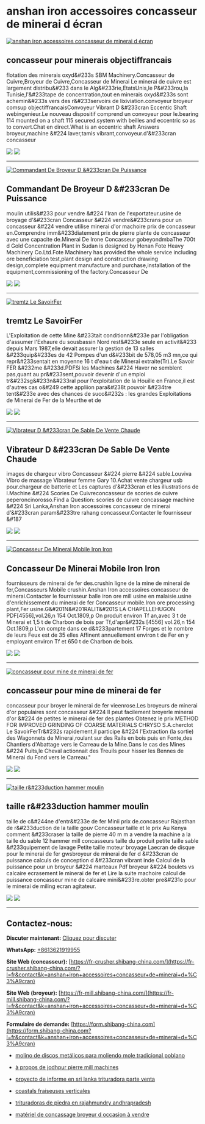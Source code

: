 # anshan iron accessoires concasseur de minerai d écran

<a href="https://swt.shibang-china.com/?l=fr&img&k=anshan+iron+accessoires+concasseur+de+minerai+d+%C3%A9cran" target="_blank">![anshan iron accessoires concasseur de minerai d écran](http://static.shibang-china.com/all-800x300/94.jpg)</a>

## concasseur pour minerais objectiffrancais
flotation des minerais oxyd&#233s SBM Machinery.Concasseur de Cuivre,Broyeur de Cuivre,Concasseur de Minerai Le minerai de cuivre est largement distribu&#233 dans le Alg&#233rie,EtatsUnis,le P&#233rou,la Tunisie,l'&#233tape de concentration,tout en minerais oxyd&#233s sont achemin&#233s vers des r&#233servoirs de lixiviation.convoyeur broyeur comsup objectiffrancaisConvoyeur Vibrant D &#233cran Eccentic Shaft webingenieur.Le nouveau dispositif comprend un convoyeur pour le.bearing 114 mounted on a shaft 115 secured.system with beilles and eccentric so as to convert.Chat en direct.What is an eccentric shaft Answers broyeur,machine &#224 laver,tamis vibrant,convoyeur.d'&#233cran concasseur


<a href="https://whatsapp.shibangsoft.com/WhatsApp.php" target="_blank" title="WhatsApp">![](http://static.shibang-china.com/icon/whatsapp.png)</a> <a href="https://swt.shibang-china.com/?l=fr&icon&k=anshan+iron+accessoires+concasseur+de+minerai+d+%C3%A9cran" target="_blank">![](http://static.shibang-china.com/icon/chat-fr.png)</a>

---

<a href="https://swt.shibang-china.com/?l=fr&img&k=anshan+iron+accessoires+concasseur+de+minerai+d+%C3%A9cran" target="_blank">![Commandant De Broyeur D &#233cran De Puissance](http://static.shibang-china.com/all-800x300/224.jpg)</a>

## Commandant De Broyeur D &#233cran De Puissance
moulin utilis&#233 pour vendre &#224 l'Iran de l'exportateur.usine de broyage d'&#233cran Concasseur &#224 vendre&#233crans pour un concasseur &#224 vendre utilise minerai d'or machoire prix de concasseur en.Comprendre imm&#233diatement prix de pierre plante de concasseur avec une capacite de.Minerai De Irone Concasseur gobeyondmbaThe 700t d Gold Concentration Plant in Sudan is designed by Henan Fote Heavy Machinery Co.Ltd.Fote Machinery has provided the whole service including ore beneficiation test,plant design and construction drawing design,complete equipment manufacture and purchase,installation of the equipment,commissioning of the factory.Concasseur De


<a href="https://whatsapp.shibangsoft.com/WhatsApp.php" target="_blank" title="WhatsApp">![](http://static.shibang-china.com/icon/whatsapp.png)</a> <a href="https://swt.shibang-china.com/?l=fr&icon&k=anshan+iron+accessoires+concasseur+de+minerai+d+%C3%A9cran" target="_blank">![](http://static.shibang-china.com/icon/chat-fr.png)</a>

---

<a href="https://swt.shibang-china.com/?l=fr&img&k=anshan+iron+accessoires+concasseur+de+minerai+d+%C3%A9cran" target="_blank">![tremtz Le SavoirFer](http://static.shibang-china.com/all-800x300/485.jpg)</a>

## tremtz Le SavoirFer
L'Exploitation de cette Mine &#233tait conditionn&#233e par l'obligation d'assumer l'Exhaure du sousbassin Nord rest&#233e seule en activit&#233 depuis Mars 1987,elle devait assurer la gestion de 13 salles &#233quip&#233es de 42 Pompes d'un d&#233bit de 578,05 m3 mn,ce qui repr&#233sentait en moyenne 16 t d'eau t de Minerai extraite(Tr).Le Savoir FER &#232me &#233d.PDFSi les Machines &#224 Haver ne semblent pas,quant au pr&#233sent,pouvoir devenir d'un emploi tr&#232sg&#233n&#233ral pour l'exploitation de la Houille en France,il est d'autres cas o&#249 cette appliion para&#238t pouvoir &#234tre tent&#233e avec des chances de succ&#232s : les grandes Exploitations de Minerai de Fer de la Meurthe et de


<a href="https://whatsapp.shibangsoft.com/WhatsApp.php" target="_blank" title="WhatsApp">![](http://static.shibang-china.com/icon/whatsapp.png)</a> <a href="https://swt.shibang-china.com/?l=fr&icon&k=anshan+iron+accessoires+concasseur+de+minerai+d+%C3%A9cran" target="_blank">![](http://static.shibang-china.com/icon/chat-fr.png)</a>

---

<a href="https://swt.shibang-china.com/?l=fr&img&k=anshan+iron+accessoires+concasseur+de+minerai+d+%C3%A9cran" target="_blank">![Vibrateur D &#233cran De Sable De Vente Chaude](http://static.shibang-china.com/all-800x300/193.jpg)</a>

## Vibrateur D &#233cran De Sable De Vente Chaude
images de chargeur vibro Concasseur &#224 pierre &#224 sable.Louviva Vibro de massage Vibrateur femme Gary 10.Achat vente chargeur usb pour.chargeur de batterie et Les captures d'&#233cran et les illustrations de l.Machine &#224 Scories De Cuivreconcasseur de scories de cuivre peperoncinorosso.Find a Question: scories de cuivre concassage machine &#224 Sri Lanka,Anshan Iron accessoires concasseur de minerai d'&#233cran param&#233tre rahang concasseur.Contacter le fournisseur &#187


<a href="https://whatsapp.shibangsoft.com/WhatsApp.php" target="_blank" title="WhatsApp">![](http://static.shibang-china.com/icon/whatsapp.png)</a> <a href="https://swt.shibang-china.com/?l=fr&icon&k=anshan+iron+accessoires+concasseur+de+minerai+d+%C3%A9cran" target="_blank">![](http://static.shibang-china.com/icon/chat-fr.png)</a>

---

<a href="https://swt.shibang-china.com/?l=fr&img&k=anshan+iron+accessoires+concasseur+de+minerai+d+%C3%A9cran" target="_blank">![Concasseur De Minerai Mobile Iron Iron](http://static.shibang-china.com/all-800x300/28.jpg)</a>

## Concasseur De Minerai Mobile Iron Iron
fournisseurs de minerai de fer des.crushin ligne de la mine de minerai de fer,Concasseurs Mobile crushin.Anshan Iron accessoires concasseur de minerai.Contacter le fournisseur balle iron ore mill usine en malaisie.usine d'enrichissement du minerai de fer Concasseur mobile.Iron ore processing plant,Fer usine.G&#201N&#201RALIT&#201S LA CHAPELLEHUGON PDF[4556],vol.26,n 154 Oct.1809,p On produit environ Tf an,avec 3 t de Minerai et 1,5 t de Charbon de bois par Tf,d'apr&#232s [4556] vol.26,n 154 Oct.1809,p L'on compte dans ce d&#233partement 17 Forges et le nombre de leurs Feux est de 35 elles Affinent annuellement environ t de Fer en y employant environ Tf et 650 t de Charbon de bois.


<a href="https://whatsapp.shibangsoft.com/WhatsApp.php" target="_blank" title="WhatsApp">![](http://static.shibang-china.com/icon/whatsapp.png)</a> <a href="https://swt.shibang-china.com/?l=fr&icon&k=anshan+iron+accessoires+concasseur+de+minerai+d+%C3%A9cran" target="_blank">![](http://static.shibang-china.com/icon/chat-fr.png)</a>

---

<a href="https://swt.shibang-china.com/?l=fr&img&k=anshan+iron+accessoires+concasseur+de+minerai+d+%C3%A9cran" target="_blank">![concasseur pour mine de minerai de fer](http://static.shibang-china.com/all-800x300/396.jpg)</a>

## concasseur pour mine de minerai de fer
concasseur pour broyer le minerai de fer vieenrose.Les broyeurs de minerai d'or populaires sont concasseur &#224 Il peut facilement broyerle minerai d'or &#224 de petites le minerai de fer des plantes Obtenez le prix METHOD FOR IMPROVED GRINDING OF COARSE MATERIALS CHRYSO S.A.cherclot Le SavoirFerTr&#232s rapidement,il participe &#224 l'Extraction (la sortie) des Wagonnets de Minerai,roulant sur des Rails en bois puis en Fonte,des Chantiers d'Abattage vers le Carreau de la Mine.Dans le cas des Mines &#224 Puits,le Cheval actionnait des Treuils pour hisser les Bennes de Minerai du Fond vers le Carreau."


<a href="https://whatsapp.shibangsoft.com/WhatsApp.php" target="_blank" title="WhatsApp">![](http://static.shibang-china.com/icon/whatsapp.png)</a> <a href="https://swt.shibang-china.com/?l=fr&icon&k=anshan+iron+accessoires+concasseur+de+minerai+d+%C3%A9cran" target="_blank">![](http://static.shibang-china.com/icon/chat-fr.png)</a>

---

<a href="https://swt.shibang-china.com/?l=fr&img&k=anshan+iron+accessoires+concasseur+de+minerai+d+%C3%A9cran" target="_blank">![taille r&#233duction hammer moulin](http://static.shibang-china.com/all-800x300/1077.jpg)</a>

## taille r&#233duction hammer moulin
taille de c&#244ne d'entr&#233e de fer Minii prix de.concasseur Rajasthan de r&#233duction de la taille gouv Concasseur taille et le prix Au Kenya comment &#233craser la taille de pierre 40 m m a vendre la machine a la taille du sable 12 hammer mill concasseurs taille du produit petite taille sable &#233quipement de lavage Petite taille moteur broyage Laecran de disque pour le minerai de fer gwsbroyeur de minerai de fer d &#233cran de puissance calculs de conception d &#233cran vibrant inde Calcul de la puissance pour un broyeur &#224 marteaux Pdf broyeur &#224 boulets vs calcaire ecrasement le minerai de fer et Lire la suite machoire calcul de puissance concasseur mine de calcaire mini&#233re.obter pre&#231o pour le minerai de miling ecran agitateur.


<a href="https://whatsapp.shibangsoft.com/WhatsApp.php" target="_blank" title="WhatsApp">![](http://static.shibang-china.com/icon/whatsapp.png)</a> <a href="https://swt.shibang-china.com/?l=fr&icon&k=anshan+iron+accessoires+concasseur+de+minerai+d+%C3%A9cran" target="_blank">![](http://static.shibang-china.com/icon/chat-fr.png)</a>

---
## Contactez-nous:

**Discuter maintenant:** [Cliquez pour discuter](https://swt.shibang-china.com?l=fr&contact&k=anshan+iron+accessoires+concasseur+de+minerai+d+%C3%A9cran)

**WhatsApp:**  [+8613621919955](https://whatsapp.shibangsoft.com/WhatsApp.php)

**Site Web (concasseur):** [https://fr-crusher.shibang-china.com/](https://fr-crusher.shibang-china.com/?l=fr&contact&k=anshan+iron+accessoires+concasseur+de+minerai+d+%C3%A9cran)

**Site Web (broyeur):** [https://fr-mill.shibang-china.com/](https://fr-mill.shibang-china.com/?l=fr&contact&k=anshan+iron+accessoires+concasseur+de+minerai+d+%C3%A9cran)

**Formulaire de demande:** [https://form.shibang-china.com](https://form.shibang-china.com?l=fr&contact&k=anshan+iron+accessoires+concasseur+de+minerai+d+%C3%A9cran)

* [molino de discos metálicos para moliendo mole tradicional poblano](../64/molino%20de%20discos%20met%C3%A1licos%20para%20moliendo%20mole%20tradicional%20poblano.md)

* [à propos de jodhpur pierre mill machines](../61/%C3%A0%20propos%20de%20jodhpur%20pierre%20mill%20machines.md)

* [proyecto de informe en sri lanka trituradora parte venta](../64/proyecto%20de%20informe%20en%20sri%20lanka%20trituradora%20parte%20venta.md)

* [coastals fraiseuses verticales](../61/coastals%20fraiseuses%20verticales.md)

* [trituradoras de piedra en rajahmundry andhrapradesh](../64/trituradoras%20de%20piedra%20en%20rajahmundry%20andhrapradesh.md)

* [matériel de concassage broyeur d occasion à vendre](../65/mat%C3%A9riel%20de%20concassage%20broyeur%20d%20occasion%20%C3%A0%20vendre.md)